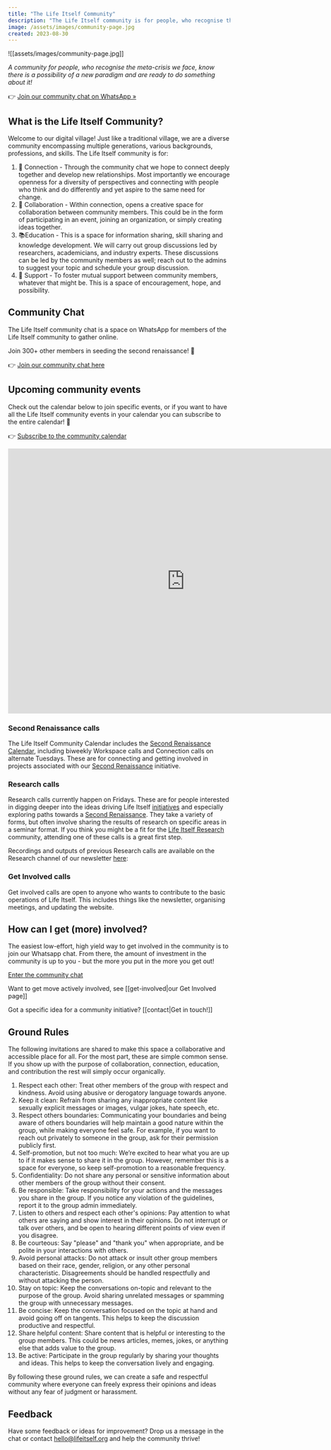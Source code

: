 ```yaml
---
title: "The Life Itself Community"
description: "The Life Itself community is for people, who recognise the meta-crises we face, know there is a possibility of a new paradigm and are ready to do something about it!"
image: /assets/images/community-page.jpg
created: 2023-08-30
---
```


![[assets/images/community-page.jpg]]

_A community for people, who recognise the meta-crisis we face, know there is a possibility of a new paradigm and are ready to do something about it!_

👉 [Join our community chat on WhatsApp &raquo;](https://chat.whatsapp.com/JNJCTZugNQn1fq89xbHtfA) 

## What is the Life Itself Community?

Welcome to our digital village! Just like a traditional village, we are a diverse community encompassing multiple generations, various backgrounds, professions, and skills. The Life Itself community is for:

1.  👥 Connection - Through the community chat we hope to connect deeply together and develop new relationships. Most importantly we encourage openness for a diversity of perspectives and connecting with people who think and do differently and yet aspire to the same need for change. 
2.  💯 Collaboration - Within connection, opens a creative space for collaboration between community members. This could be in the form of participating in an event, joining an organization, or simply creating ideas together. 
3.  📚Education - This is a space for information sharing, skill sharing and knowledge development. We will carry out group discussions led by researchers, academicians, and industry experts. These discussions can be led by the community members as well; reach out to the admins to suggest your topic and schedule your group discussion.
4.  💫 Support - To foster mutual support between community members, whatever that might be. This is a space of encouragement, hope, and possibility.
   
## Community Chat

The Life Itself community chat is a space on WhatsApp for members of the Life Itself community to gather online.

Join 300+ other members in seeding the second renaissance! 🎉

👉 [Join our community chat here](https://chat.whatsapp.com/JNJCTZugNQn1fq89xbHtfA) 

## Upcoming community events

Check out the calendar below to join specific events, or if you want to have all the Life Itself community events in your calendar you can subscribe to the entire calendar! 🎉

👉 [Subscribe to the community calendar](https://calendar.google.com/calendar/u/0?cid=Y19kMDY0NjNiYzhiZmU4YWVlNjI1OTkyMTBmNDI3YzMxNzY0YjhkMjFlYmRhZWY5MDhlNTBhMGYyZWE0YTM1ODVlQGdyb3VwLmNhbGVuZGFyLmdvb2dsZS5jb20)

<iframe src="https://calendar.google.com/calendar/embed?height=600&wkst=2&bgcolor=%23f0ca5e&ctz=Africa%2FCeuta&hl=en_GB&showPrint=0&showTitle=0&showCalendars=0&src=Y19kMDY0NjNiYzhiZmU4YWVlNjI1OTkyMTBmNDI3YzMxNzY0YjhkMjFlYmRhZWY5MDhlNTBhMGYyZWE0YTM1ODVlQGdyb3VwLmNhbGVuZGFyLmdvb2dsZS5jb20&color=%23E4C441" style={{borderWidth: '0'}} width="800" height="600" frameborder="0" scrolling="no"></iframe>

### Second Renaissance calls

The Life Itself Community Calendar includes the [Second Renaissance Calendar](https://lu.ma/second-renaissance), including biweekly Workspace calls and Connection calls on alternate Tuesdays. These are for connecting and getting involved in projects associated with our [Second Renaissance](https://secondrenaissance.net/) initiative.

### Research calls

Research calls currently happen on Fridays. These are for people interested in digging deeper into the ideas driving Life Itself [initiatives](https://lifeitself.org/initiatives) and especially exploring paths towards a [Second Renaissance](https://secondrenaissance.net/). They take a variety of forms, but often involve sharing the results of research on specific areas in a seminar format. If you think you might be a fit for the [Life Itself Research](https://lifeitself.org/research) community, attending one of these calls is a great first step.

Recordings and outputs of previous Research calls are available on the Research channel of our newsletter [here](https://news.lifeitself.org/s/research):


### Get Involved calls

Get involved calls are open to anyone who wants to contribute to the basic operations of Life Itself. This includes things like the newsletter, organising meetings, and updating the website.

## How can I get (more) involved?

The easiest low-effort, high yield way to get involved in the community is to join our Whatsapp chat. From there, the amount of investment in the community is up to you - but the more you put in the more you get out!

[Enter the community chat](https://chat.whatsapp.com/JNJCTZugNQn1fq89xbHtfA)

Want to get move actively involved, see [[get-involved|our Get Involved page]]

Got a specific idea for a community initiative? [[contact|Get in touch!]]

## Ground Rules

The following invitations are shared to make this space a collaborative and accessible place for all. For the most part, these are simple common sense. If you show up with the purpose of collaboration, connection, education, and contribution the rest will simply occur organically. 

1. Respect each other: Treat other members of the group with respect and kindness. Avoid using abusive or derogatory language towards anyone.
2. Keep it clean: Refrain from sharing any inappropriate content like sexually explicit messages or images, vulgar jokes, hate speech, etc.
3. Respect others boundaries: Communicating your boundaries and being aware of others boundaries will help maintain a good nature within the group, while making everyone feel safe. For example, if you want to reach out privately to someone in the group, ask for their permission publicly first.
4. Self-promotion, but not too much: We’re excited to hear what you are up to if it makes sense to share it in the group. However, remember this is a space for everyone, so keep self-promotion to a reasonable frequency. 
5. Confidentiality: Do not share any personal or sensitive information about other members of the group without their consent.
6. Be responsible: Take responsibility for your actions and the messages you share in the group. If you notice any violation of the guidelines, report it to the group admin immediately.
7. Listen to others and respect each other's opinions: Pay attention to what others are saying and show interest in their opinions. Do not interrupt or talk over others, and be open to hearing different points of view even if you disagree.
8. Be courteous: Say "please" and "thank you" when appropriate, and be polite in your interactions with others.
9. Avoid personal attacks: Do not attack or insult other group members based on their race, gender, religion, or any other personal characteristic. Disagreements should be handled respectfully and without attacking the person.
10. Stay on topic: Keep the conversations on-topic and relevant to the purpose of the group. Avoid sharing unrelated messages or spamming the group with unnecessary messages.
11. Be concise: Keep the conversation focused on the topic at hand and avoid going off on tangents. This helps to keep the discussion productive and respectful.
12. Share helpful content: Share content that is helpful or interesting to the group members. This could be news articles, memes, jokes, or anything else that adds value to the group.
13. Be active: Participate in the group regularly by sharing your thoughts and ideas. This helps to keep the conversation lively and engaging.

By following these ground rules, we can create a safe and respectful community where everyone can freely express their opinions and ideas without any fear of judgment or harassment.

## Feedback

Have some feedback or ideas for improvement? Drop us a message in the chat or contact hello@lifeitself.org and help the community thrive!
